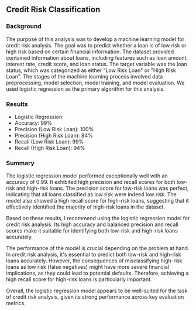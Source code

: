 ## Credit Risk Classification

### Background

The purpose of this analysis was to develop a machine learning model for credit risk analysis. The goal was to predict whether a loan is of low risk or high risk based on certain financial information.
The dataset provided contained information about loans, including features such as loan amount, interest rate, credit score, and loan status. The target variable was the loan status, which was categorized as either "Low Risk Loan" or "High Risk Loan".
The stages of the machine learning process involved data preprocessing, model selection, model training, and model evaluation. We used logistic regression as the primary algorithm for this analysis.

### Results
- Logistic Regression:
- Accuracy: 99%
- Precision (Low Risk Loan): 100% 
- Precision (High Risk Loan): 84%
- Recall (Low Risk Loan): 99%
- Recall (High Risk Loan): 94%

### Summary
The logistic regression model performed exceptionally well with an accuracy of 0.99. It exhibited high precision and recall scores for both low-risk and high-risk loans. The precision score for low-risk loans was perfect, indicating that all loans classified as low risk were indeed low risk. The model also showed a high recall score for high-risk loans, suggesting that it effectively identified the majority of high-risk loans in the dataset.

Based on these results, I recommend using the logistic regression model for credit risk analysis. Its high accuracy and balanced precision and recall scores make it suitable for identifying both low-risk and high-risk loans accurately.

The performance of the model is crucial depending on the problem at hand. In credit risk analysis, it's essential to predict both low-risk and high-risk loans accurately. However, the consequences of misclassifying high-risk loans as low risk (false negatives) might have more severe financial implications, as they could lead to potential defaults. Therefore, achieving a high recall score for high-risk loans is particularly important.

Overall, the logistic regression model appears to be well-suited for the task of credit risk analysis, given its strong performance across key evaluation metrics.
